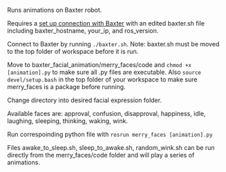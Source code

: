 Runs animations on Baxter robot.

Requires a [set up connection with Baxter](http://sdk.rethinkrobotics.com/wiki/Workstation_Setup) with an edited baxter.sh file including baxter_hostname, your_ip, and ros_version.

Connect to Baxter by running `./baxter.sh`. Note: baxter.sh must be moved to the top folder of workspace before it is run.

Move to baxter_facial_animation/merry_faces/code and `chmod +x [animation].py` to make sure all .py files are executable.
Also `source devel/setup.bash` in the top folder of your workspace to make sure merry_faces is a package before running.


Change directory into desired facial expression folder.

Available faces are: approval, confusion, disapproval, happiness, idle, laughing, sleeping, thinking, waking, wink.

Run correspoinding python file with ```rosrun merry_faces [animation].py```

Files awake_to_sleep.sh, sleep_to_awake.sh, random_wink.sh can be run directly from the merry_faces/code folder and will play a series of animations.
